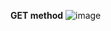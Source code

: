 **GET method**
![image](https://github.com/user-attachments/assets/cc7759a4-b303-45c0-bcc9-9efbad40d7e0)
